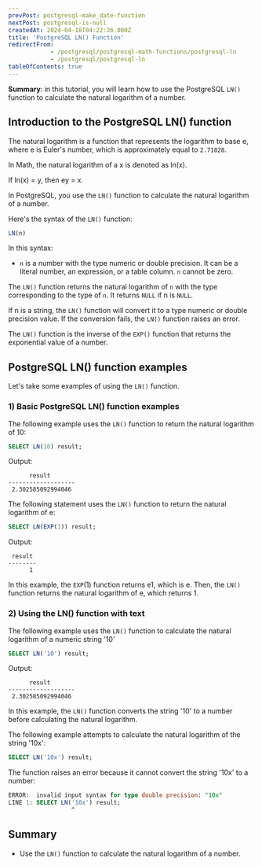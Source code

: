 ```yaml
---
prevPost: postgresql-make_date-function
nextPost: postgresql-is-null
createdAt: 2024-04-18T04:22:26.000Z
title: 'PostgreSQL LN() Function'
redirectFrom: 
            - /postgresql/postgresql-math-functions/postgresql-ln
            - /postgresql/postgresql-ln
tableOfContents: true
---
```



**Summary**: in this tutorial, you will learn how to use the PostgreSQL `LN()` function to calculate the natural logarithm of a number.

## Introduction to the PostgreSQL LN() function

The natural logarithm is a function that represents the logarithm to base e, where e is Euler's number, which is approximately equal to `2.71828`.

In Math, the natural logarithm of a x is denoted as ln(x).

If ln(x) = y, then ey = x.

In PostgreSQL, you use the `LN()` function to calculate the natural logarithm of a number.

Here's the syntax of the `LN()` function:

```sql
LN(n)
```

In this syntax:

- `n` is a number with the type numeric or double precision. It can be a literal number, an expression, or a table column. `n` cannot be zero.

The `LN()` function returns the natural logarithm of `n` with the type corresponding to the type of `n`. It returns `NULL` if n is `NULL`.

If n is a string, the `LN()` function will convert it to a type numeric or double precision value. If the conversion fails, the `LN()` function raises an error.

The `LN()` function is the inverse of the `EXP()` function that returns the exponential value of a number.

## PostgreSQL LN() function examples

Let's take some examples of using the `LN()` function.

### 1) Basic PostgreSQL LN() function examples

The following example uses the `LN()` function to return the natural logarithm of 10:

```sql
SELECT LN(10) result;
```

Output:

```
      result
-------------------
 2.302585092994046
```

The following statement uses the `LN()` function to return the natural logarithm of e:

```sql
SELECT LN(EXP(1)) result;
```

Output:

```
 result
--------
      1
```

In this example, the `EXP`(1) function returns e1, which is e. Then, the `LN()` function returns the natural logarithm of e, which returns 1.

### 2) Using the LN() function with text

The following example uses the `LN()` function to calculate the natural logarithm of a numeric string '10'

```sql
SELECT LN('10') result;
```

Output:

```
      result
-------------------
 2.302585092994046
```

In this example, the `LN()` function converts the string '10' to a number before calculating the natural logarithm.

The following example attempts to calculate the natural logarithm of the string '10x':

```sql
SELECT LN('10x') result;
```

The function raises an error because it cannot convert the string '10x' to a number:

```sql
ERROR:  invalid input syntax for type double precision: "10x"
LINE 1: SELECT LN('10x') result;
                  ^
```

## Summary

- Use the `LN()` function to calculate the natural logarithm of a number.
